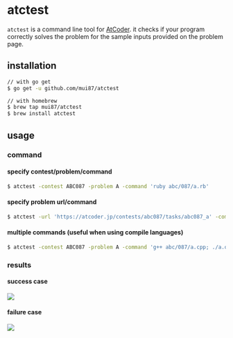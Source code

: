 # atctest

`atctest` is a command line tool for [AtCoder](https://atcoder.jp/).
it checks if your program correctly solves the problem for the sample inputs provided on the problem page.

## installation

```bash
// with go get
$ go get -u github.com/mui87/atctest

// with homebrew
$ brew tap mui87/atctest
$ brew install atctest
```

## usage

### command

#### specify contest/problem/command

```bash
$ atctest -contest ABC087 -problem A -command 'ruby abc/087/a.rb'
```

#### specify problem url/command

```bash
$ atctest -url 'https://atcoder.jp/contests/abc087/tasks/abc087_a' -command 'ruby abc/087/a.rb'
```

#### multiple commands (useful when using compile languages)

```bash
$ atctest -contest ABC087 -problem A -command 'g++ abc/087/a.cpp; ./a.out'
```

### results

#### success case

![](https://user-images.githubusercontent.com/22269397/56220836-15505500-60a4-11e9-807b-26f0fff3d8c0.png)

#### failure case

![](https://user-images.githubusercontent.com/22269397/56220844-171a1880-60a4-11e9-883c-6211afc45d10.png)

